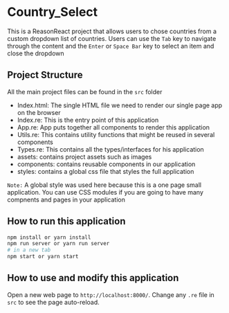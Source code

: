 # Country_Select

This is a ReasonReact project that allows users to chose countries from a custom dropdown list of countries. Users can use the `Tab` key to navigate through the content and the `Enter` or `Space Bar` key to select an item and close the dropdown 

## Project Structure

All the main project files can be found in the `src` folder  
- Index.html: The single HTML file we need to render our single page app on the browser
- Index.re: This is the entry point of this application
- App.re: App puts together all components to render this application
- Utils.re: This contains utility functions that might be reused in several components
- Types.re: This contains all the types/interfaces for his application
- assets: contains project assets such as images
- components: contains reusable components in our application 
- styles: contains a global css file that styles the full application

`Note:` A global style was used here because this is a one page small application. You can use CSS modules if you are going to have many compnents and pages in your application

## How to run this application

```sh
npm install or yarn install
npm run server or yarn run server
# in a new tab
npm start or yarn start
```

## How to use and modify this application

Open a new web page to `http://localhost:8000/`. Change any `.re` file in `src` to see the page auto-reload.
